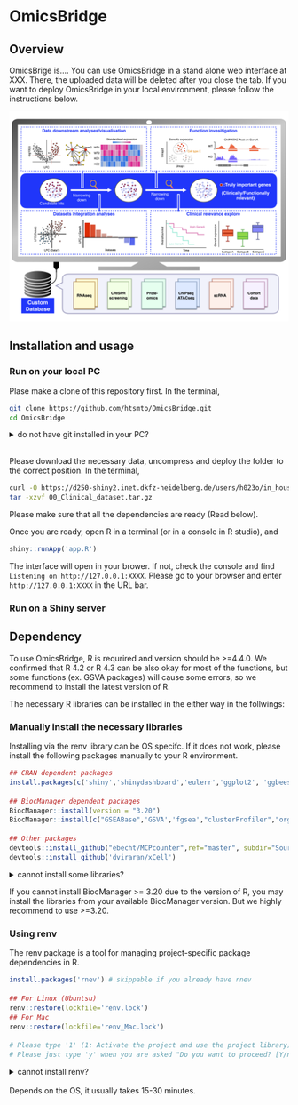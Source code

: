 # OmicsBridge

## Overview

OmicsBrige is....
You can use OmicsBridge in a stand alone web interface at XXX.
There, the uploaded data will be deleted after you close the tab.
If you want to deploy OmicsBridge in your local environment, please follow the instructions below.

![Interface overview](www/interface_overview.png)

## Installation and usage

### Run on your local PC

Plase make a clone of this repository first. In the terminal,

```bash
git clone https://github.com/htsmto/OmicsBridge.git
cd OmicsBridge
```

<details>
<summary> do not have git installed in your PC?</summary>

> Please go to 'Code' > 'Download ZIP' on teh top right of this page, and you will get 'OmicsBridge-main.zip'. Please place this file in your desired folder and uncompress.

</details>
<br>

Please download the necessary data, uncompress and deploy the folder to the correct position. In the terminal,
```bash
curl -O https://d250-shiny2.inet.dkfz-heidelberg.de/users/h023o/in_house_screening/00_Clinical_dataset.tar.gz
tar -xzvf 00_Clinical_dataset.tar.gz 
```

Please make sure that all the dependencies are ready (Read below). 
<p>

Once you are ready, open R in a terminal (or in a console in R studio), and

```R
shiny::runApp('app.R')
```

The interface will open in your brower.
If not, check the console and find `Listening on http://127.0.0.1:XXXX`. Please go to your browser and enter `http://127.0.0.1:XXXX` in the URL bar.

### Run on a Shiny server


## Dependency

To use OmicsBridge, R is requrired and version should be >=4.4.0. We confirmed that R 4.2 or R 4.3 can be also okay for most of the functions, but some functions (ex. GSVA packages) will cause some errors, so we recommend to install the latest version of R.

The necessary R libraries can be installed in the either way in the follwings:

### Manually install the necessary libraries

Installing via the renv library can be OS specifc. If it does not work, please install the following packages manually to your R environment.

```R
## CRAN dependent packages
install.packages(c('shiny','shinydashboard','eulerr','ggplot2', 'ggbeeswarm','patchwork','igraph','tidyr','dplyr','DT','ggrepel','tibble','forcats', 'colourpicker', 'devtools','stringr', 'Cairo', 'Seurat', 'reshape2', 'cowplot', 'survival', 'survminer',"BiocManager", 'visNetwork'))

## BiocManager dependent packages
BiocManager::install(version = "3.20")
BiocManager::install(c("GSEABase",'GSVA','fgsea',"clusterProfiler","org.Hs.eg.db","org.Mm.eg.db","decoupleR","igvShiny","GenomicAlignments"))

## Other packages
devtools::install_github("ebecht/MCPcounter",ref="master", subdir="Source")
devtools::install_github('dviraran/xCell')

```

<details>
<summary> cannot install some libraries?</summary>

> Please install the library one by one, not all in once. If you are a Mac user, installing [XQuartz](https://www.xquartz.org/) can solve the problem.

</details>



If you cannot install BiocManager >= 3.20 due to the version of R, you may install the libraries from your available BiocManager version. But we highly recommend to use >=3.20.


### Using renv

The renv package is a tool for managing project-specific package dependencies in R.

```R
install.packages('rnev') # skippable if you already have rnev

## For Linux (Ubuntsu)
renv::restore(lockfile='renv.lock')
## For Mac
renv::restore(lockfile='renv_Mac.lock')

# Please type '1' (1: Activate the project and use the project library) when you are asked "How would you like to proceed?"
# Please just type 'y' when you are asked "Do you want to proceed? [Y/n]:"


```

<details>
<summary> cannot install renv?</summary>

> If you are a Mac user, downloading Xcode (or upgrating it) via app store and XQuartz from [here](https://www.xquartz.org/) may solve this problem.

</details>

<br>
Depends on the OS, it usually takes 15-30 minutes.

